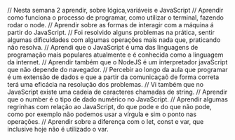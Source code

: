 // Nesta semana 2 aprendir, sobre lógica,variáveis e JavaScript 
// Aprendir como funciona o processo de programar, como utilizar o terminal, fazendo rodar o node.
// Aprendir sobre as formas de interagir com a máquina á partir do JavaScript.
// Foi resolvido alguns problemas na prática, sentir algumas dificuldades com algumas operações
mais nada que, praticando não resolva.
// Aprendi que o JavaScript é uma das linguagens de programação mais populares atualmente e é conhecida
como a linguagem da internet.
// Aprendir também que o NodeJS é um interpretador javaScript que não depende do navegador.
// Percebir ao longo da aula que programar é um extensão de dados e que a partir da comunicaçaõ de forma 
correta terá uma eficácia na resolução dos problemas.
// Vi também que no JavaScript existe uma cadeia de caracteres chamadas de string.
// Aprendir que o number é o tipo de dado numérico no JavaScript.
// Aprendir algumas regrinhas com relação ao JavaScript, do que pode e do que não pode, como por exemplo
não podemos usar a vírgula e sim o ponto nas operações.
// Aprendir sobre a diferença com o let, const e var, que inclusive hoje não é utilizado o var.
